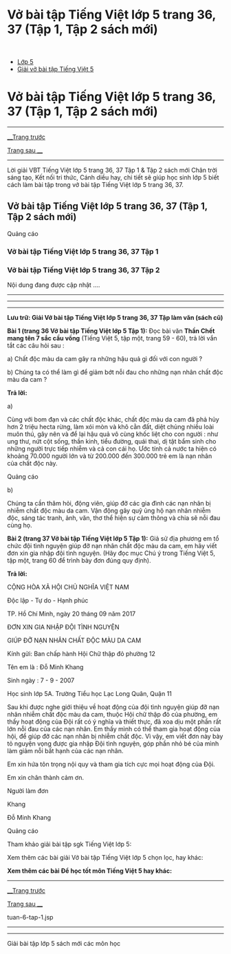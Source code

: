 # Vở bài tập Tiếng Việt lớp 5 trang 36, 37 (Tập 1, Tập 2 sách mới)

﻿

  * [Lớp 5](https://vietjack.com/series/lop-5.jsp)
  * [Giải vở bài tập Tiếng Việt 5](https://vietjack.com/giai-vo-bai-tap-tieng-viet-5/index.jsp)



# Vở bài tập Tiếng Việt lớp 5 trang 36, 37 (Tập 1, Tập 2 sách mới)

* * *

[__Trang trước](https://vietjack.com/giai-vo-bai-tap-tieng-viet-5/tuan-6-tap-1.jsp)

[Trang sau __](https://vietjack.com/giai-vo-bai-tap-tieng-viet-5/tuan-6-tap-1.jsp)

* * *

Lời giải VBT Tiếng Việt lớp 5 trang 36, 37 Tập 1 & Tập 2 sách mới Chân trời sáng tạo, Kết nối tri thức, Cánh diều hay, chi tiết sẽ giúp học sinh lớp 5 biết cách làm bài tập trong vở bài tập Tiếng Việt lớp 5 trang 36, 37.

## Vở bài tập Tiếng Việt lớp 5 trang 36, 37 (Tập 1, Tập 2 sách mới)

Quảng cáo

### Vở bài tập Tiếng Việt lớp 5 trang 36, 37 Tập 1

### Vở bài tập Tiếng Việt lớp 5 trang 36, 37 Tập 2

Nội dung đang được cập nhật ....

* * *

* * *

* * *

**Lưu trữ: Giải Vở bài tập Tiếng Việt lớp 5 trang 36, 37 Tập làm văn (sách cũ)**

**Bài 1 (trang 36 Vở bài tập Tiếng Việt lớp 5 Tập 1):** Đọc bài văn **Thần Chết mang tên 7 sắc cầu vồng** (Tiếng Việt 5, tập một, trang 59 - 60), trả lời vắn tắt các câu hỏi sau :

a) Chất độc màu da cam gây ra những hậu quả gì đối với con người ?

b) Chúng ta có thể làm gì để giảm bớt nỗi đau cho những nạn nhân chất độc màu da cam ?

**Trả lời:**

a) 

Cùng với bom đạn và các chất độc khác, chất độc màu da cam đã phả hủy hơn 2 triệu hecta rừng, làm xói mòn và khô cằn đất, diệt chủng nhiều loài muôn thú, gây nên và để lại hậu quả vô cùng khốc liệt cho con người : như ung thư, nứt cột sống, thần kinh, tiểu đường, quái thai, dị tật bẩm sinh cho những người trực tiếp nhiễm và cả con cái họ. Ước tính cả nước ta hiện có khoảng 70.000 người lớn và từ 200.000 đến 300.000 trẻ em là nạn nhân của chất độc này. 

Quảng cáo

b) 

Chúng ta cần thăm hỏi, động viên, giúp đỡ các gia đình các nạn nhân bị nhiễm chất độc màu da cam. Vận động gây quỹ ủng hộ nạn nhân nhiễm độc, sáng tác tranh, ảnh, văn, thơ thể hiện sự cảm thông và chia sẽ nỗi đau cùng họ. 

**Bài 2 (trang 37 Vở bài tập Tiếng Việt lớp 5 Tập 1):** Giả sử địa phương em tổ chức đội tình nguyện giúp đỡ nạn nhân chất độc màu da cam, em hãy viết đơn xin gia nhập đội tình nguyện. (Hãy đọc mục Chú ý trong Tiếng Việt 5, tập một, trang 60 để trình bày đơn đúng quy định).

**Trả lời:**

CỘNG HÒA XÃ HỘI CHỦ NGHĨA VIỆT NAM

Độc lập - Tự do - Hạnh phúc

TP. Hồ Chí Minh, ngày 20 tháng 09 năm 2017

ĐƠN XIN GIA NHẬP ĐỘI TÌNH NGUYỆN

GIÚP ĐỠ NẠN NHÂN CHẤT ĐỘC MÀU DA CAM

Kính gửi: Ban chấp hành Hội Chữ thập đỏ phường 12

Tên em là : Đỗ Minh Khang

Sinh ngày : 7 - 9 - 2007

Học sinh lớp 5A. Trường Tiểu học Lạc Long Quân, Quận 11

Sau khi được nghe giới thiệu về hoạt động của đội tình nguyện giúp đỡ nạn nhân nhiễm chất độc màu da cam, thuộc Hội chữ thập đỏ của phường, em thấy hoạt động của Đội rất có ý nghĩa và thiết thực, đã xoa dịu một phần rất lớn nỗi đau của các nạn nhân. Em thấy mình có thể tham gia hoạt động của hội, để giúp đỡ các nạn nhân bị nhiễm chất độc. Vì vậy, em viết đơn này bày tỏ nguyện vọng được gia nhập Đội tình nguyện, góp phần nhỏ bé của mình làm giảm nỗi bất hạnh của các nạn nhân. 

Em xin hứa tôn trọng nội quy và tham gia tích cực mọi hoạt động của Đội.

Em xin chân thành cảm ơn.

Người làm đơn

Khang

Đỗ Minh Khang

Quảng cáo

Tham khảo giải bài tập sgk Tiếng Việt lớp 5:

Xem thêm các bài giải Vở bài tập Tiếng Việt lớp 5 chọn lọc, hay khác:

**Xem thêm các bài Để học tốt môn Tiếng Việt 5 hay khác:**

* * *

[__Trang trước](https://vietjack.com/giai-vo-bai-tap-tieng-viet-5/tuan-6-tap-1.jsp)

[Trang sau __](https://vietjack.com/giai-vo-bai-tap-tieng-viet-5/tuan-6-tap-1.jsp)

tuan-6-tap-1.jsp

* * *

* * *

Giải bài tập lớp 5 sách mới các môn học
